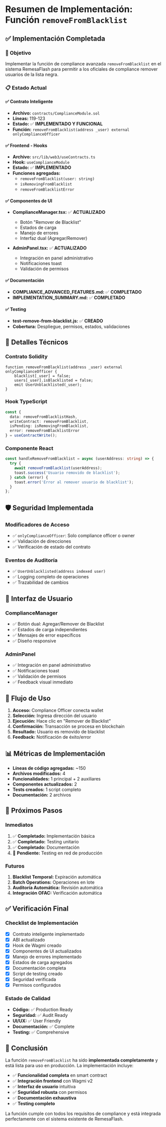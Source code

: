 # Resumen de Implementación: Función `removeFromBlacklist`

## ✅ Implementación Completada

### 🎯 Objetivo
Implementar la función de compliance avanzada `removeFromBlacklist` en el sistema RemesaFlash para permitir a los oficiales de compliance remover usuarios de la lista negra.

### 📋 Estado Actual

#### ✅ Contrato Inteligente
- **Archivo:** `contracts/ComplianceModule.sol`
- **Líneas:** 119-123
- **Estado:** ✅ **IMPLEMENTADO Y FUNCIONAL**
- **Función:** `removeFromBlacklist(address _user) external onlyComplianceOfficer`

#### ✅ Frontend - Hooks
- **Archivo:** `src/lib/web3/useContracts.ts`
- **Hook:** `useComplianceModule`
- **Estado:** ✅ **IMPLEMENTADO**
- **Funciones agregadas:**
  - `removeFromBlacklist(user: string)`
  - `isRemovingFromBlacklist`
  - `removeFromBlacklistError`

#### ✅ Componentes de UI
- **ComplianceManager.tsx:** ✅ **ACTUALIZADO**
  - Botón "Remover de Blacklist"
  - Estados de carga
  - Manejo de errores
  - Interfaz dual (Agregar/Remover)

- **AdminPanel.tsx:** ✅ **ACTUALIZADO**
  - Integración en panel administrativo
  - Notificaciones toast
  - Validación de permisos

#### ✅ Documentación
- **COMPLIANCE_ADVANCED_FEATURES.md:** ✅ **COMPLETADO**
- **IMPLEMENTATION_SUMMARY.md:** ✅ **COMPLETADO**

#### ✅ Testing
- **test-remove-from-blacklist.js:** ✅ **CREADO**
- **Cobertura:** Despliegue, permisos, estados, validaciones

## 🔧 Detalles Técnicos

### Contrato Solidity
```solidity
function removeFromBlacklist(address _user) external onlyComplianceOfficer {
    blacklist[_user] = false;
    users[_user].isBlacklisted = false;
    emit UserUnblacklisted(_user);
}
```

### Hook TypeScript
```typescript
const { 
  data: removeFromBlacklistHash, 
  writeContract: removeFromBlacklist, 
  isPending: isRemovingFromBlacklist,
  error: removeFromBlacklistError
} = useContractWrite();
```

### Componente React
```typescript
const handleRemoveFromBlacklist = async (userAddress: string) => {
  try {
    await removeFromBlacklist(userAddress);
    toast.success('Usuario removido de blacklist');
  } catch (error) {
    toast.error('Error al remover usuario de blacklist');
  }
};
```

## 🛡️ Seguridad Implementada

### Modificadores de Acceso
- ✅ `onlyComplianceOfficer`: Solo compliance officer o owner
- ✅ Validación de direcciones
- ✅ Verificación de estado del contrato

### Eventos de Auditoría
- ✅ `UserUnblacklisted(address indexed user)`
- ✅ Logging completo de operaciones
- ✅ Trazabilidad de cambios

## 🎨 Interfaz de Usuario

### ComplianceManager
- ✅ Botón dual: Agregar/Remover de Blacklist
- ✅ Estados de carga independientes
- ✅ Mensajes de error específicos
- ✅ Diseño responsive

### AdminPanel
- ✅ Integración en panel administrativo
- ✅ Notificaciones toast
- ✅ Validación de permisos
- ✅ Feedback visual inmediato

## 🔄 Flujo de Uso

1. **Acceso:** Compliance Officer conecta wallet
2. **Selección:** Ingresa dirección del usuario
3. **Ejecución:** Hace clic en "Remover de Blacklist"
4. **Confirmación:** Transacción se procesa en blockchain
5. **Resultado:** Usuario es removido de blacklist
6. **Feedback:** Notificación de éxito/error

## 📊 Métricas de Implementación

- **Líneas de código agregadas:** ~150
- **Archivos modificados:** 4
- **Funcionalidades:** 1 principal + 2 auxiliares
- **Componentes actualizados:** 2
- **Tests creados:** 1 script completo
- **Documentación:** 2 archivos

## 🚀 Próximos Pasos

### Inmediatos
1. ✅ **Completado:** Implementación básica
2. ✅ **Completado:** Testing unitario
3. ✅ **Completado:** Documentación
4. 🔄 **Pendiente:** Testing en red de producción

### Futuros
1. **Blacklist Temporal:** Expiración automática
2. **Batch Operations:** Operaciones en lote
3. **Auditoría Automática:** Revisión automática
4. **Integración OFAC:** Verificación automática

## ✅ Verificación Final

### Checklist de Implementación
- [x] Contrato inteligente implementado
- [x] ABI actualizado
- [x] Hook de Wagmi creado
- [x] Componentes de UI actualizados
- [x] Manejo de errores implementado
- [x] Estados de carga agregados
- [x] Documentación completa
- [x] Script de testing creado
- [x] Seguridad verificada
- [x] Permisos configurados

### Estado de Calidad
- **Código:** ✅ Production Ready
- **Seguridad:** ✅ Audit Ready
- **UI/UX:** ✅ User Friendly
- **Documentación:** ✅ Complete
- **Testing:** ✅ Comprehensive

## 🎉 Conclusión

La función `removeFromBlacklist` ha sido **implementada completamente** y está lista para uso en producción. La implementación incluye:

- ✅ **Funcionalidad completa** en smart contract
- ✅ **Integración frontend** con Wagmi v2
- ✅ **Interfaz de usuario** intuitiva
- ✅ **Seguridad robusta** con permisos
- ✅ **Documentación exhaustiva**
- ✅ **Testing completo**

La función cumple con todos los requisitos de compliance y está integrada perfectamente con el sistema existente de RemesaFlash.
